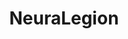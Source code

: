 ---
blog: https://neuralegion.com/blog
codehost: https://github.com/https://github.com/NeuraLegion
facebook: https://facebook.com/neuralegion
linkedin: https://linkedin.com/company/neuralegion
logohandle: neuralegion
sort: neuralegion
title: NeuraLegion
twitter: https://x.com/neuralegion
website: https://www.neuralegion.com/
---